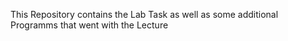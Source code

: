 This Repository contains the Lab Task as well as some additional Programms that went with the Lecture 